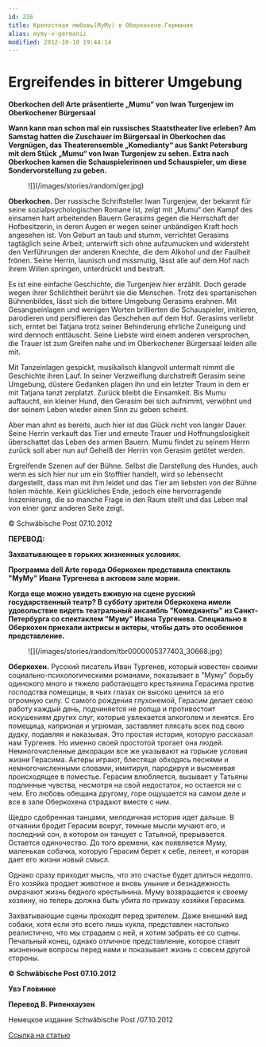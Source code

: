 ```yaml
---
id: 236
title: Крепостная любовь(МуМу) в Оберкохене.Германия
alias: mymy-v-germanii
modified: 2012-10-10 19:44:14
---
```


<h1></h1>

<h1>Ergreifendes in bitterer Umgebung</h1>

**Oberkochen dell Arte präsentierte „Mumu“ von Iwan Turgenjew im Oberkochener Bürgersaal**

**Wann kann man schon mal ein russisches Staatstheater live erleben? Am Samstag hatten die Zuschauer im Bürgersaal in Oberkochen das Vergnügen, das Theaterensemble „Komedianty“ aus Sankt Petersburg mit dem Stück „Mumu“ von Iwan Turgenjew zu sehen. Extra nach Oberkochen kamen die Schauspielerinnen und Schauspieler, um diese Sondervorstellung zu geben.**

<figure>
![](/images/stories/random/ger.jpg)
</figure>

**Oberkochen.** Der russische Schriftsteller Iwan Turgenjew, der bekannt für seine sozialpsychologischen Romane ist, zeigt mit „Mumu“ den Kampf des einsamen hart arbeitenden Bauern Gerasims gegen die Herrschaft der Hofbesitzerin, in deren Augen er wegen seiner unbändigen Kraft hoch angesehen ist. Von Geburt an taub und stumm, verrichtet Gerasims tagtäglich seine Arbeit; unterwirft sich ohne aufzumucken und widersteht den Verführungen der anderen Knechte, die dem Alkohol und der Faulheit frönen. Seine Herrin, launisch und missmutig, lässt alle auf dem Hof nach ihrem Willen springen, unterdrückt und bestraft.

Es ist eine einfache Geschichte, die Turgenjew hier erzählt. Doch gerade wegen ihrer Schlichtheit berührt sie die Menschen. Trotz des spartanischen Bühnenbildes, lässt sich die bittere Umgebung Gerasims erahnen. Mit Gesangseinlagen und wenigen Worten brillierten die Schauspieler, imitieren, parodieren und persiflieren das Geschehen auf dem Hof. Gerasims verliebt sich, erntet bei Tatjana trotz seiner Behinderung ehrliche Zuneigung und wird dennoch enttäuscht. Seine Liebste wird einem anderen versprochen, die Trauer ist zum Greifen nahe und im Oberkochener Bürgersaal leiden alle mit.

Mit Tanzeinlagen gespickt, musikalisch klangvoll untermalt nimmt die Geschichte ihren Lauf. In seiner Verzweiflung durchstreift Gerasim seine Umgebung, düstere Gedanken plagen ihn und ein letzter Traum in dem er mit Tatjana tanzt zerplatzt. Zurück bleibt die Einsamkeit. Bis Mumu auftaucht, ein kleiner Hund, den Gerasim bei sich aufnimmt, verwöhnt und der seinem Leben wieder einen Sinn zu geben scheint.

Aber man ahnt es bereits, auch hier ist das Glück nicht von langer Dauer. Seine Herrin verkauft das Tier und erneute Trauer und Hoffnungslosigkeit überschattet das Leben des armen Bauern. Mumu findet zu seinem Herrn zurück soll aber nun auf Geheiß der Herrin von Gerasim getötet werden.

Ergreifende Szenen auf der Bühne. Selbst die Darstellung des Hundes, auch wenn es sich hier nur um ein Stofftier handelt, wird so lebensecht dargestellt, dass man mit ihm leidet und das Tier am liebsten von der Bühne holen möchte. Kein glückliches Ende, jedoch eine hervorragende Inszenierung, die so manche Frage in den Raum stellt und das Leben mal von einer ganz anderen Seite zeigt.

© Schwäbische Post 07.10.2012

**ПЕРЕВОД:**

**Захватывающее в горьких жизненных условиях.**

**Программа dell Arte города Оберкохен представила спектакль "МуМу" Ивана Тургенева в актовом зале мэрии.**

**Когда еще можно увидеть вживую на сцене русский государственный театр? В субботу зрители Оберкохена имели удовольствие видеть театральный ансамбль "Комедианты" из Санкт-Петербурга со спектаклем "Муму" Ивана Тургенева. Специально в Оберкохен приехали актрисы и актеры, чтобы дать это особенное представление.**

<figure>
![](/images/stories/random/tbr0000005377403_30668.jpg)
</figure>

**Оберкохен.** Русский писатель Иван Тургенев, который известен своими социально-психологическими романами, показывает в "Муму" борьбу одинокого много и тяжело работающего крестьянина Герасима против господства помещицы, в чьих глазах он высоко ценится за его огромную силу. С самого рождения глухонемой, Герасим делает свою работу каждый день, подчиняется не ропща и противостоит искушениям других слуг, которые увлекается алкоголем и ленятся. Его помещица, капризная и угрюмая, заставляет плясать всех под свою дудку, подавляя и наказывая. Это простая история, которую рассказал нам Тургенев. Но именно своей простотой трогает она людей. Немногочисленные декорации все же указывают на горькие условия жизни Герасима. Актеры играют, блестяще обходясь песнями и немногочисленными словами, имитируя, пародируя и высмеивая происходящее в поместье. Герасим влюбляется, вызывает у Татьяны подлинные чувства, несмотря на свой недостаток, но остается ни с чем. Его любовь обещана другому, горе ощущается на самом деле и все в зале Оберкохена страдают вместе с ним.

Щедро сдобренная танцами, мелодичная история идет дальше. В отчаянии бродит Герасим вокруг, темные мысли мучают его, и последний сон, в котором он танцует с Татьяной, прерывается. Остается одиночество. До того времени, как появляется Муму, маленькая собачка, которую Герасим берет к себе, лелеет, и которая дает его жизни новый смысл.

Однако сразу приходит мысль, что это счастье будет длиться недолго. Его хозяйка продает животное и вновь уныние и безнадежность омрачают жизнь бедного крестьянина. Муму возвращается к своему хозяину, но теперь должна быть убита по приказу хозяйки Герасима.

Захватывающие сцены проходят перед зрителем. Даже внешний вид собаки, хотя если это всего лишь кукла, представлен настолько реалистично, что мы страдаем с ней, и хотим забрать ее со сцены. Печальный конец, однако отличное представление, которое ставит жизненные вопросы перед нами и показывает жизнь с совсем другой стороны.

**© Schwäbische Post 07.10.2012**

**Увэ Гловинке**

**Перевод В. Рипенхаузен**

Немецкое издание Schwäbische Post /07.10.2012

<a href="http://www.schwaebische-post.de/635638?fb_action_ids=476122609094818&amp;fb_action_types=og.recommends&amp;fb_source=aggregation&amp;fb_aggregation_id=288381481237582">Ссылка на статью</a>

